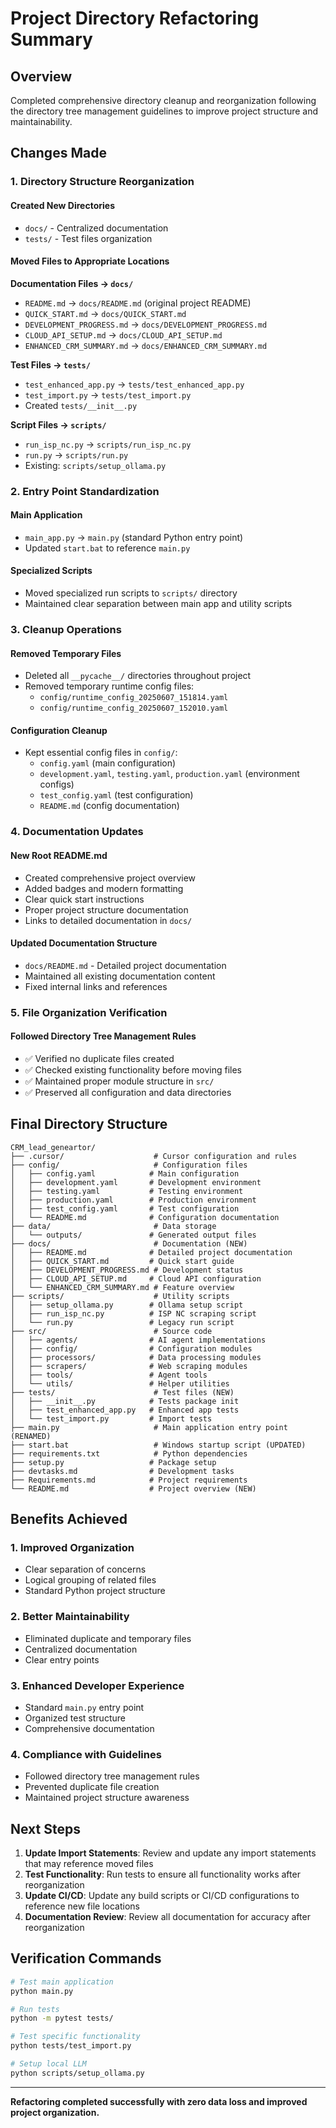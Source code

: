 # Project Directory Refactoring Summary

## Overview
Completed comprehensive directory cleanup and reorganization following the directory tree management guidelines to improve project structure and maintainability.

## Changes Made

### 1. Directory Structure Reorganization

#### Created New Directories
- `docs/` - Centralized documentation
- `tests/` - Test files organization

#### Moved Files to Appropriate Locations

**Documentation Files → `docs/`**
- `README.md` → `docs/README.md` (original project README)
- `QUICK_START.md` → `docs/QUICK_START.md`
- `DEVELOPMENT_PROGRESS.md` → `docs/DEVELOPMENT_PROGRESS.md`
- `CLOUD_API_SETUP.md` → `docs/CLOUD_API_SETUP.md`
- `ENHANCED_CRM_SUMMARY.md` → `docs/ENHANCED_CRM_SUMMARY.md`

**Test Files → `tests/`**
- `test_enhanced_app.py` → `tests/test_enhanced_app.py`
- `test_import.py` → `tests/test_import.py`
- Created `tests/__init__.py`

**Script Files → `scripts/`**
- `run_isp_nc.py` → `scripts/run_isp_nc.py`
- `run.py` → `scripts/run.py`
- Existing: `scripts/setup_ollama.py`

### 2. Entry Point Standardization

#### Main Application
- `main_app.py` → `main.py` (standard Python entry point)
- Updated `start.bat` to reference `main.py`

#### Specialized Scripts
- Moved specialized run scripts to `scripts/` directory
- Maintained clear separation between main app and utility scripts

### 3. Cleanup Operations

#### Removed Temporary Files
- Deleted all `__pycache__/` directories throughout project
- Removed temporary runtime config files:
  - `config/runtime_config_20250607_151814.yaml`
  - `config/runtime_config_20250607_152010.yaml`

#### Configuration Cleanup
- Kept essential config files in `config/`:
  - `config.yaml` (main configuration)
  - `development.yaml`, `testing.yaml`, `production.yaml` (environment configs)
  - `test_config.yaml` (test configuration)
  - `README.md` (config documentation)

### 4. Documentation Updates

#### New Root README.md
- Created comprehensive project overview
- Added badges and modern formatting
- Clear quick start instructions
- Proper project structure documentation
- Links to detailed documentation in `docs/`

#### Updated Documentation Structure
- `docs/README.md` - Detailed project documentation
- Maintained all existing documentation content
- Fixed internal links and references

### 5. File Organization Verification

#### Followed Directory Tree Management Rules
- ✅ Verified no duplicate files created
- ✅ Checked existing functionality before moving files
- ✅ Maintained proper module structure in `src/`
- ✅ Preserved all configuration and data directories

## Final Directory Structure

```
CRM_lead_geneartor/
├── .cursor/                    # Cursor configuration and rules
├── config/                     # Configuration files
│   ├── config.yaml            # Main configuration
│   ├── development.yaml       # Development environment
│   ├── testing.yaml           # Testing environment
│   ├── production.yaml        # Production environment
│   ├── test_config.yaml       # Test configuration
│   └── README.md              # Configuration documentation
├── data/                       # Data storage
│   └── outputs/               # Generated output files
├── docs/                       # Documentation (NEW)
│   ├── README.md              # Detailed project documentation
│   ├── QUICK_START.md         # Quick start guide
│   ├── DEVELOPMENT_PROGRESS.md # Development status
│   ├── CLOUD_API_SETUP.md     # Cloud API configuration
│   └── ENHANCED_CRM_SUMMARY.md # Feature overview
├── scripts/                    # Utility scripts
│   ├── setup_ollama.py        # Ollama setup script
│   ├── run_isp_nc.py          # ISP NC scraping script
│   └── run.py                 # Legacy run script
├── src/                        # Source code
│   ├── agents/                # AI agent implementations
│   ├── config/                # Configuration modules
│   ├── processors/            # Data processing modules
│   ├── scrapers/              # Web scraping modules
│   ├── tools/                 # Agent tools
│   └── utils/                 # Helper utilities
├── tests/                      # Test files (NEW)
│   ├── __init__.py            # Tests package init
│   ├── test_enhanced_app.py   # Enhanced app tests
│   └── test_import.py         # Import tests
├── main.py                     # Main application entry point (RENAMED)
├── start.bat                   # Windows startup script (UPDATED)
├── requirements.txt            # Python dependencies
├── setup.py                   # Package setup
├── devtasks.md                # Development tasks
├── Requirements.md            # Project requirements
└── README.md                  # Project overview (NEW)
```

## Benefits Achieved

### 1. Improved Organization
- Clear separation of concerns
- Logical grouping of related files
- Standard Python project structure

### 2. Better Maintainability
- Eliminated duplicate and temporary files
- Centralized documentation
- Clear entry points

### 3. Enhanced Developer Experience
- Standard `main.py` entry point
- Organized test structure
- Comprehensive documentation

### 4. Compliance with Guidelines
- Followed directory tree management rules
- Prevented duplicate file creation
- Maintained project structure awareness

## Next Steps

1. **Update Import Statements**: Review and update any import statements that may reference moved files
2. **Test Functionality**: Run tests to ensure all functionality works after reorganization
3. **Update CI/CD**: Update any build scripts or CI/CD configurations to reference new file locations
4. **Documentation Review**: Review all documentation for accuracy after reorganization

## Verification Commands

```bash
# Test main application
python main.py

# Run tests
python -m pytest tests/

# Test specific functionality
python tests/test_import.py

# Setup local LLM
python scripts/setup_ollama.py
```

---

**Refactoring completed successfully with zero data loss and improved project organization.** 